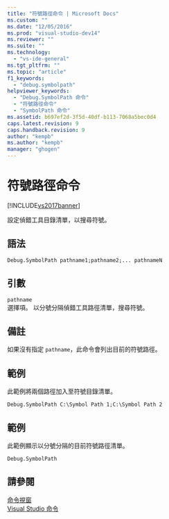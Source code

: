 ```yaml
---
title: "符號路徑命令 | Microsoft Docs"
ms.custom: ""
ms.date: "12/05/2016"
ms.prod: "visual-studio-dev14"
ms.reviewer: ""
ms.suite: ""
ms.technology: 
  - "vs-ide-general"
ms.tgt_pltfrm: ""
ms.topic: "article"
f1_keywords: 
  - "debug.symbolpath"
helpviewer_keywords: 
  - "Debug.SymbolPath 命令"
  - "符號路徑命令"
  - "SymbolPath 命令"
ms.assetid: b697ef2d-3f5d-40df-b113-7068a5bec0d4
caps.latest.revision: 9
caps.handback.revision: 9
author: "kempb"
ms.author: "kempb"
manager: "ghogen"
---
```

# 符號路徑命令
[!INCLUDE[vs2017banner](../../code-quality/includes/vs2017banner.md)]

設定偵錯工具目錄清單，以搜尋符號。  
  
## 語法  
  
```  
Debug.SymbolPath pathname1;pathname2;... pathnameN  
```  
  
## 引數  
 `pathname`  
 選擇項。  以分號分隔偵錯工具路徑清單，搜尋符號。  
  
## 備註  
 如果沒有指定 `pathname`，此命令會列出目前的符號路徑。  
  
## 範例  
 此範例將兩個路徑加入至符號目錄清單。  
  
```  
Debug.SymbolPath C:\Symbol Path 1;C:\Symbol Path 2  
```  
  
## 範例  
 此範例顯示以分號分隔的目前符號路徑清單。  
  
```  
Debug.SymbolPath  
```  
  
## 請參閱  
 [命令視窗](../../ide/reference/command-window.md)   
 [Visual Studio 命令](../../ide/reference/visual-studio-commands.md)